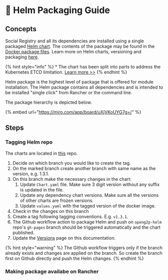 # 📘 Helm Packaging Guide

## Concepts

Social Registry and all its dependencies are installed using a single packaged [Helm chart](https://github.com/OpenG2P/openg2p-social-registry-deployment/tree/develop/charts).  The contents of the package may be found in the [Docker package files](https://github.com/OpenG2P/openg2p-packaging/tree/main/packaging/packages/social-registry).  Learn more on Helm charts, versioning and packaging [here](../../deployment/helm-charts.md#helm-chart-versions).

{% hint style="info" %}
\* The chart has been split into parts to address the Kubernetes ETCD limitation. [Learn more >>](../../deployment/helm-charts.md#helm-chart-size-limitation)
{% endhint %}

Helm package is the highest level of package that is offered for module installation.  The Helm package contains all dependencies and is intended to be installed "single click" from Rancher or the command line.

The package hierarchy is depicted below.

{% embed url="https://miro.com/app/board/uXjVKoUYG7g=/" %}

## Steps

### Tagging Helm repo

The charts are located in [this](https://github.com/OpenG2P/openg2p-social-registry-deployment/) repo.

1. Decide on which branch you would like to create the tag.
2. On the marked branch create another branch with same name as the version, e.g. 1.3.1.
3. On this branch make the necessary changes in the chart:
   1. Update `Chart.yaml` file. Make sure 3 digit version without any suffix is updated in the file.
   2. Update any dependency chart versions. Make sure all the versions of other charts are frozen versions.
   3. Update `values.yaml` with the tagged version of the docker image.&#x20;
4. Check in the changes on this branch
5. Create a tag following tagging conventions. E.g. `v1.3.1`. &#x20;
6. The Github workflow action to package Helm and push on `openg2p-helm` repo's `gh-pages` branch should be triggered automatically and the chart published.
7. Update the [Versions](../versions.md) page on this documentation.

{% hint style="warning" %}
The Github workflow triggers only if the branch already exists and changes are applied on the branch. So create the branch first on Github directly and push the Helm changes.
{% endhint %}

### Making package availabe on Rancher
